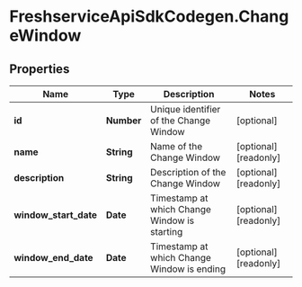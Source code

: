 # FreshserviceApiSdkCodegen.ChangeWindow

## Properties

| Name                  | Type       | Description                                  | Notes                 |
| --------------------- | ---------- | -------------------------------------------- | --------------------- |
| **id**                | **Number** | Unique identifier of the Change Window       | [optional]            |
| **name**              | **String** | Name of the Change Window                    | [optional] [readonly] |
| **description**       | **String** | Description of the Change Window             | [optional] [readonly] |
| **window_start_date** | **Date**   | Timestamp at which Change Window is starting | [optional] [readonly] |
| **window_end_date**   | **Date**   | Timestamp at which Change Window is ending   | [optional] [readonly] |
